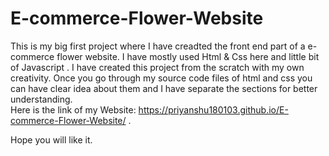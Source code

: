 # E-commerce-Flower-Website

This is my big first project where I have creadted the front end part of a e-commerce flower website. I have mostly used Html & Css here and little bit of Javascript .
I have created this project from the scratch with my own creativity. Once you go through my source code files of html and css you can have clear idea about them and 
I have separate the sections for better understanding.                                                                                                                                                                                  
Here is the link of my Website: https://priyanshu180103.github.io/E-commerce-Flower-Website/  .                                                                                                                     

Hope you will like it.
